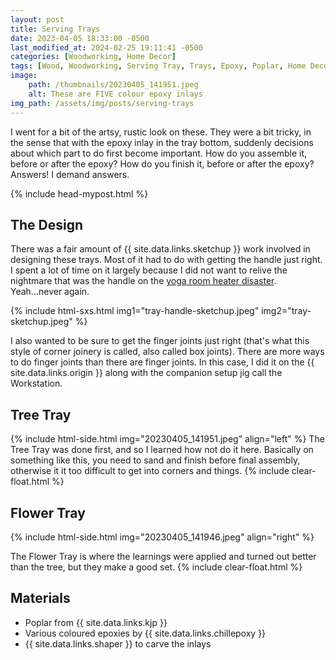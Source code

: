 ```yaml
---
layout: post
title: Serving Trays
date: 2023-04-05 18:33:00 -0500
last_modified_at: 2024-02-25 19:11:41 -0500
categories: [Woodworking, Home Decor]
tags: [Wood, Woodworking, Serving Tray, Trays, Epoxy, Poplar, Home Decor, Shaper Origin]
image: 
    path: /thumbnails/20230405_141951.jpeg
    alt: These are FIVE colour epoxy inlays
img_path: /assets/img/posts/serving-trays
---
```


I went for a bit of the artsy, rustic look on these.  They were a bit tricky, in the sense that with the epoxy inlay in the tray bottom, suddenly decisions about which part to do first become important.  How do you assemble it, before or after the epoxy?  How do you finish it, before or after the epoxy?  Answers!  I demand answers.

{% include head-mypost.html %}

## The Design

There was a fair amount of {{ site.data.links.sketchup }} work involved in designing these trays.  Most of it had to do with getting the handle just right.  I spent a lot of time on it largely because I did not want to relive the nightmare that was the handle on the [yoga room heater disaster](/posts/yoga-room).  Yeah...never again.

{% include html-sxs.html img1="tray-handle-sketchup.jpeg" img2="tray-sketchup.jpeg" %}

I also wanted to be sure to get the finger joints just right (that's what this style of corner joinery is called, also called box joints).  There are more ways to do finger joints than there are finger joints.  In this case, I did it on the {{ site.data.links.origin }} along with the companion setup jig call the Workstation.  

## Tree Tray

{% include html-side.html img="20230405_141951.jpeg" align="left" %}
The Tree Tray was done first, and so I learned how not do it here.  Basically on something like this, you need to sand and finish before final assembly, otherwise it it too difficult to get into corners and things.
{% include clear-float.html %}

## Flower Tray

{% include html-side.html img="20230405_141946.jpeg" align="right" %}

The Flower Tray is where the learnings were applied and turned out better than the tree, but they make a good set.
{% include clear-float.html %}

## Materials

- Poplar from {{ site.data.links.kjp }}
- Various coloured epoxies by {{ site.data.links.chillepoxy }}
- {{ site.data.links.shaper }} to carve the inlays

